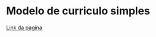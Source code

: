 # Modelo de curriculo simples
[Link da pagina](https://gabrielcordeirobarrosoteles.github.io/Modelo-de-curriculo_simples/)
